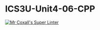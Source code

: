 # ICS3U-Unit4-06-CPP
[![Mr Coxall's Super Linter](https://github.com/zaida-hammmel2108/ICS3U-Unit4-06/workflows/Mr%20Coxall's%20Super%20Linter/badge.svg)](https://github.com/zaida-hammmel2108/ICS3U-Unit4-06/actions/)
